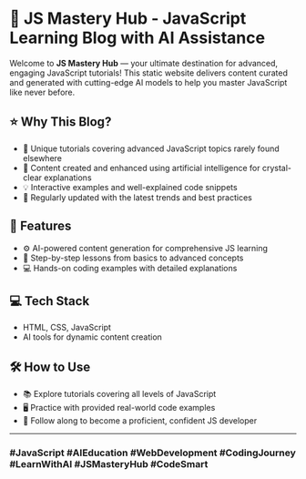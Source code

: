 # 🚀 JS Mastery Hub - JavaScript Learning Blog with AI Assistance

Welcome to **JS Mastery Hub** — your ultimate destination for advanced, engaging JavaScript tutorials! This static website delivers content curated and generated with cutting-edge AI models to help you master JavaScript like never before.

## ⭐ Why This Blog?

- 🚀 Unique tutorials covering advanced JavaScript topics rarely found elsewhere
- 🤖 Content created and enhanced using artificial intelligence for crystal-clear explanations
- 💡 Interactive examples and well-explained code snippets
- 🔄 Regularly updated with the latest trends and best practices

## 🎯 Features

- ⚙️ AI-powered content generation for comprehensive JS learning
- 🧱 Step-by-step lessons from basics to advanced concepts
- 💻 Hands-on coding examples with detailed explanations

## 💻 Tech Stack

- HTML, CSS, JavaScript
- AI tools for dynamic content creation

## 🛠️ How to Use

- 📚 Explore tutorials covering all levels of JavaScript
- 🖥️ Practice with provided real-world code examples
- 🎯 Follow along to become a proficient, confident JS developer

---

### #JavaScript #AIEducation #WebDevelopment #CodingJourney #LearnWithAI #JSMasteryHub #CodeSmart
